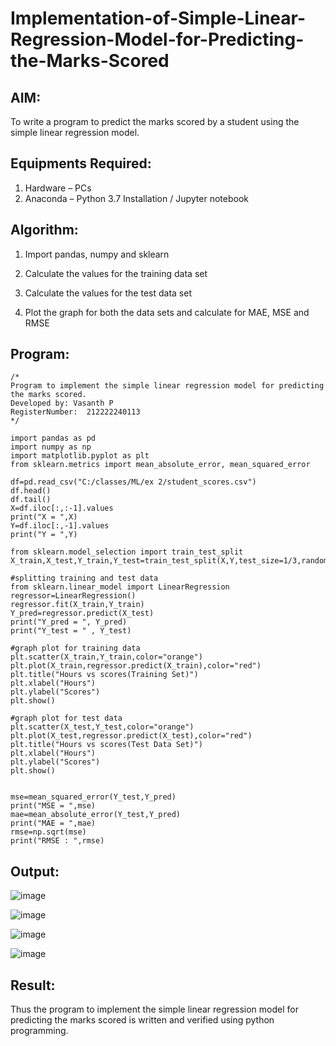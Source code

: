 # Implementation-of-Simple-Linear-Regression-Model-for-Predicting-the-Marks-Scored

## AIM:
To write a program to predict the marks scored by a student using the simple linear regression model.

## Equipments Required:
1. Hardware – PCs
2. Anaconda – Python 3.7 Installation / Jupyter notebook

## Algorithm:
1. Import pandas, numpy and sklearn
   
2. Calculate the values for the training data set

3. Calculate the values for the test data set

4. Plot the graph for both the data sets and calculate for MAE, MSE and RMSE

## Program:
```
/*
Program to implement the simple linear regression model for predicting the marks scored.
Developed by: Vasanth P
RegisterNumber:  212222240113
*/
```

```
import pandas as pd
import numpy as np
import matplotlib.pyplot as plt
from sklearn.metrics import mean_absolute_error, mean_squared_error

df=pd.read_csv("C:/classes/ML/ex 2/student_scores.csv")
df.head()
df.tail()
X=df.iloc[:,:-1].values
print("X = ",X)
Y=df.iloc[:,-1].values
print("Y = ",Y)

from sklearn.model_selection import train_test_split
X_train,X_test,Y_train,Y_test=train_test_split(X,Y,test_size=1/3,random_state=0)

#splitting training and test data
from sklearn.linear_model import LinearRegression
regressor=LinearRegression()
regressor.fit(X_train,Y_train)
Y_pred=regressor.predict(X_test)
print("Y_pred = ", Y_pred)
print("Y_test = " , Y_test)

#graph plot for training data
plt.scatter(X_train,Y_train,color="orange")
plt.plot(X_train,regressor.predict(X_train),color="red")
plt.title("Hours vs scores(Training Set)")
plt.xlabel("Hours")
plt.ylabel("Scores")
plt.show()

#graph plot for test data
plt.scatter(X_test,Y_test,color="orange")
plt.plot(X_test,regressor.predict(X_test),color="red")
plt.title("Hours vs scores(Test Data Set)")
plt.xlabel("Hours")
plt.ylabel("Scores")
plt.show()


mse=mean_squared_error(Y_test,Y_pred)
print("MSE = ",mse)
mae=mean_absolute_error(Y_test,Y_pred)
print("MAE = ",mae)
rmse=np.sqrt(mse)
print("RMSE : ",rmse)

```

## Output:

![image](https://github.com/Ashwinkumar-03/Implementation-of-Simple-Linear-Regression-Model-for-Predicting-the-Marks-Scored/assets/118663725/a8371842-e785-46fb-b183-a664ef54ec80)

![image](https://github.com/Ashwinkumar-03/Implementation-of-Simple-Linear-Regression-Model-for-Predicting-the-Marks-Scored/assets/118663725/e5fb6c4d-1d89-4966-b0d9-86669a5275d2)

![image](https://github.com/Ashwinkumar-03/Implementation-of-Simple-Linear-Regression-Model-for-Predicting-the-Marks-Scored/assets/118663725/776447ec-a658-42ac-a63a-5ffce9b188c8)

![image](https://github.com/Ashwinkumar-03/Implementation-of-Simple-Linear-Regression-Model-for-Predicting-the-Marks-Scored/assets/118663725/14c14e77-6765-437e-9362-02177de58a3f)

## Result:
Thus the program to implement the simple linear regression model for predicting the marks scored is written and verified using python programming.
